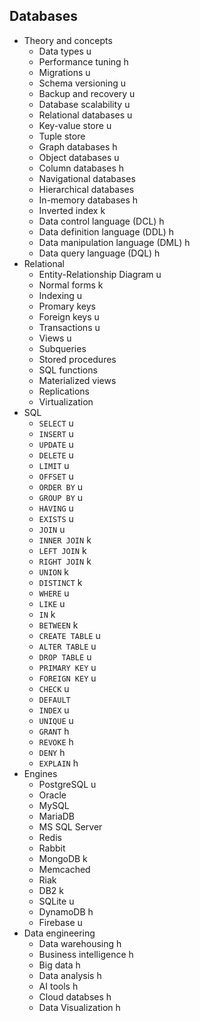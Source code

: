 ## Databases

- Theory and concepts
  - Data types u
  - Performance tuning h
  - Migrations u
  - Schema versioning u
  - Backup and recovery u
  - Database scalability u
  - Relational databases u
  - Key-value store u
  - Tuple store
  - Graph databases h
  - Object databases u
  - Column databases h
  - Navigational databases
  - Hierarchical databases
  - In-memory databases h
  - Inverted index k
  - Data control language (DCL) h
  - Data definition language (DDL) h
  - Data manipulation language (DML) h
  - Data query language (DQL) h
- Relational
  - Entity-Relationship Diagram u
  - Normal forms k
  - Indexing u
  - Promary keys
  - Foreign keys u
  - Transactions u
  - Views u
  - Subqueries
  - Stored procedures
  - SQL functions
  - Materialized views
  - Replications
  - Virtualization
- SQL
  - `SELECT` u
  - `INSERT` u
  - `UPDATE` u
  - `DELETE` u
  - `LIMIT` u
  - `OFFSET` u
  - `ORDER BY` u
  - `GROUP BY` u
  - `HAVING` u
  - `EXISTS` u
  - `JOIN` u
  - `INNER JOIN` k
  - `LEFT JOIN` k
  - `RIGHT JOIN` k
  - `UNION` k
  - `DISTINCT` k
  - `WHERE` u
  - `LIKE` u
  - `IN` k
  - `BETWEEN` k
  - `CREATE TABLE` u
  - `ALTER TABLE` u
  - `DROP TABLE` u
  - `PRIMARY KEY` u
  - `FOREIGN KEY` u
  - `CHECK` u
  - `DEFAULT`
  - `INDEX` u
  - `UNIQUE` u
  - `GRANT` h
  - `REVOKE` h
  - `DENY` h
  - `EXPLAIN` h
- Engines
  - PostgreSQL u
  - Oracle
  - MySQL
  - MariaDB
  - MS SQL Server
  - Redis
  - Rabbit
  - MongoDB  k
  - Memcached
  - Riak
  - DB2 k
  - SQLite u
  - DynamoDB h
  - Firebase u
- Data engineering
  - Data warehousing h
  - Business intelligence h
  - Big data h
  - Data analysis h
  - AI tools h
  - Cloud databses h
  - Data Visualization h
